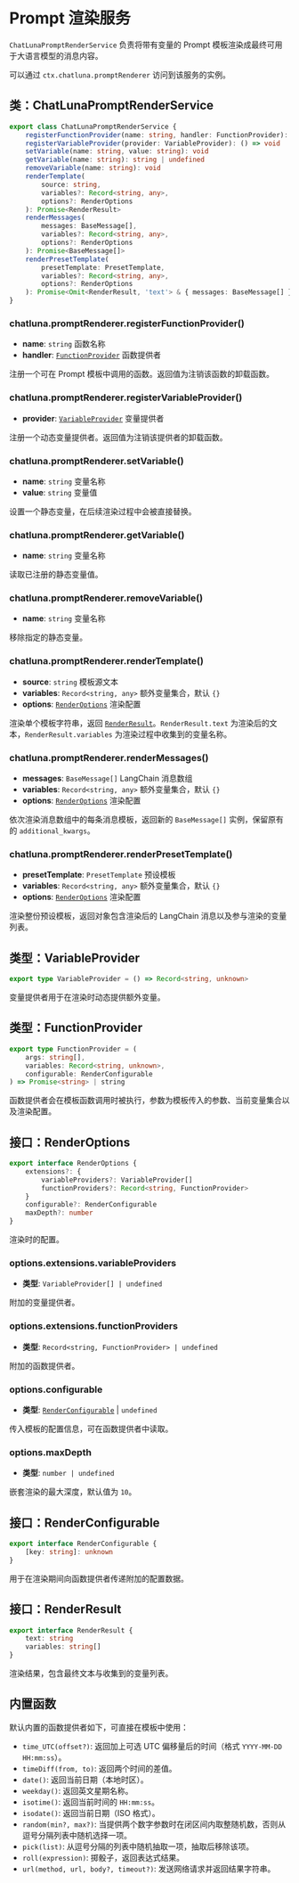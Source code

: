 # Prompt 渲染服务

`ChatLunaPromptRenderService` 负责将带有变量的 Prompt 模板渲染成最终可用于大语言模型的消息内容。

可以通过 `ctx.chatluna.promptRenderer` 访问到该服务的实例。

## 类：ChatLunaPromptRenderService

```typescript
export class ChatLunaPromptRenderService {
    registerFunctionProvider(name: string, handler: FunctionProvider): () => void
    registerVariableProvider(provider: VariableProvider): () => void
    setVariable(name: string, value: string): void
    getVariable(name: string): string | undefined
    removeVariable(name: string): void
    renderTemplate(
        source: string,
        variables?: Record<string, any>,
        options?: RenderOptions
    ): Promise<RenderResult>
    renderMessages(
        messages: BaseMessage[],
        variables?: Record<string, any>,
        options?: RenderOptions
    ): Promise<BaseMessage[]>
    renderPresetTemplate(
        presetTemplate: PresetTemplate,
        variables?: Record<string, any>,
        options?: RenderOptions
    ): Promise<Omit<RenderResult, 'text'> & { messages: BaseMessage[] }>
}
```

### chatluna.promptRenderer.registerFunctionProvider()

- **name**: `string` 函数名称
- **handler**: [`FunctionProvider`](#类型-functionprovider) 函数提供者

注册一个可在 Prompt 模板中调用的函数。返回值为注销该函数的卸载函数。

### chatluna.promptRenderer.registerVariableProvider()

- **provider**: [`VariableProvider`](#类型-variableprovider) 变量提供者

注册一个动态变量提供者。返回值为注销该提供者的卸载函数。

### chatluna.promptRenderer.setVariable()

- **name**: `string` 变量名称
- **value**: `string` 变量值

设置一个静态变量，在后续渲染过程中会被直接替换。

### chatluna.promptRenderer.getVariable()

- **name**: `string` 变量名称

读取已注册的静态变量值。

### chatluna.promptRenderer.removeVariable()

- **name**: `string` 变量名称

移除指定的静态变量。

### chatluna.promptRenderer.renderTemplate()

- **source**: `string` 模板源文本
- **variables**: `Record<string, any>` 额外变量集合，默认 `{}`
- **options**: [`RenderOptions`](#接口-renderoptions) 渲染配置

渲染单个模板字符串，返回 [`RenderResult`](#接口-renderresult)。`RenderResult.text` 为渲染后的文本，`RenderResult.variables` 为渲染过程中收集到的变量名称。

### chatluna.promptRenderer.renderMessages()

- **messages**: `BaseMessage[]` LangChain 消息数组
- **variables**: `Record<string, any>` 额外变量集合，默认 `{}`
- **options**: [`RenderOptions`](#接口-renderoptions) 渲染配置

依次渲染消息数组中的每条消息模板，返回新的 `BaseMessage[]` 实例，保留原有的 `additional_kwargs`。

### chatluna.promptRenderer.renderPresetTemplate()

- **presetTemplate**: `PresetTemplate` 预设模板
- **variables**: `Record<string, any>` 额外变量集合，默认 `{}`
- **options**: [`RenderOptions`](#接口-renderoptions) 渲染配置

渲染整份预设模板，返回对象包含渲染后的 LangChain 消息以及参与渲染的变量列表。

## 类型：VariableProvider

```typescript
export type VariableProvider = () => Record<string, unknown>
```

变量提供者用于在渲染时动态提供额外变量。

## 类型：FunctionProvider

```typescript
export type FunctionProvider = (
    args: string[],
    variables: Record<string, unknown>,
    configurable: RenderConfigurable
) => Promise<string> | string
```

函数提供者会在模板函数调用时被执行，参数为模板传入的参数、当前变量集合以及渲染配置。

## 接口：RenderOptions

```typescript
export interface RenderOptions {
    extensions?: {
        variableProviders?: VariableProvider[]
        functionProviders?: Record<string, FunctionProvider>
    }
    configurable?: RenderConfigurable
    maxDepth?: number
}
```

渲染时的配置。

### options.extensions.variableProviders

- **类型**: `VariableProvider[] | undefined`

附加的变量提供者。

### options.extensions.functionProviders

- **类型**: `Record<string, FunctionProvider> | undefined`

附加的函数提供者。

### options.configurable

- **类型**: [`RenderConfigurable`](#接口-renderconfigurable) | `undefined`

传入模板的配置信息，可在函数提供者中读取。

### options.maxDepth

- **类型**: `number | undefined`

嵌套渲染的最大深度，默认值为 `10`。

## 接口：RenderConfigurable

```typescript
export interface RenderConfigurable {
    [key: string]: unknown
}
```

用于在渲染期间向函数提供者传递附加的配置数据。

## 接口：RenderResult

```typescript
export interface RenderResult {
    text: string
    variables: string[]
}
```

渲染结果，包含最终文本与收集到的变量列表。

## 内置函数

默认内置的函数提供者如下，可直接在模板中使用：

- `time_UTC(offset?)`: 返回加上可选 UTC 偏移量后的时间（格式 `YYYY-MM-DD HH:mm:ss`）。
- `timeDiff(from, to)`: 返回两个时间的差值。
- `date()`: 返回当前日期（本地时区）。
- `weekday()`: 返回英文星期名称。
- `isotime()`: 返回当前时间的 `HH:mm:ss`。
- `isodate()`: 返回当前日期（ISO 格式）。
- `random(min?, max?)`: 当提供两个数字参数时在闭区间内取整随机数，否则从逗号分隔列表中随机选择一项。
- `pick(list)`: 从逗号分隔的列表中随机抽取一项，抽取后移除该项。
- `roll(expression)`: 掷骰子，返回表达式结果。
- `url(method, url, body?, timeout?)`: 发送网络请求并返回结果字符串。
